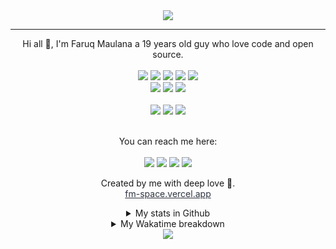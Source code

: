 <div align="center">
  <img src="https://c.tenor.com/hqNMcANaeQEAAAAM/yas-queen.gif"/>
</div>

---

<div align="center">
  Hi all 👋, I'm Faruq Maulana a 19 years old guy who love code and open source.
  <br><br>
  <img src="https://img.shields.io/badge/javascript%20-%23323330.svg?&style=for-the-badge&logo=javascript&logoColor=%23F7DF1E"/>
  <img src="https://img.shields.io/badge/react-%2320232a.svg?style=for-the-badge&logo=react&logoColor=%2361DAFB"/>
  <img src="https://img.shields.io/badge/next%20js-%23000000?&style=for-the-badge&logo=next.js&logoColor=white"/>
  <img src="https://img.shields.io/badge/PHP-777BB4?style=for-the-badge&logo=php&logoColor=white"/>
  <img src="https://img.shields.io/badge/Laravel-FF2D20?style=for-the-badge&logo=laravel&logoColor=white"/>
  <br>
  <img src="https://img.shields.io/badge/tailwindcss%20-%230A1121.svg?&style=for-the-badge&logo=tailwindcss&logoColor=%2339BDF9"/>
  <img src="https://img.shields.io/badge/bootstrap-%23563D7C.svg?style=for-the-badge&logo=bootstrap&logoColor=white"/>
  <img src="https://img.shields.io/badge/strapi-%23FEFFFE.svg?style=for-the-badge&logo=strapi&logoColor=8F74FF"/>
  <br><br>
  <img src="https://img.shields.io/badge/vercel-%23000000.svg?style=for-the-badge&logo=vercel&logoColor=white"/>
  <img src="https://img.shields.io/badge/netlify-%23000000.svg?style=for-the-badge&logo=netlify&logoColor=#00C7B7"/>
  <img src="https://img.shields.io/badge/heroku-%23430098.svg?style=for-the-badge&logo=heroku&logoColor=white"/>
  <br><br>
  
You can reach me here:<br><br>
<a href="mailto:akunutama098@gmail.com" style="text-decoration: none;">
<img src="https://img.shields.io/badge/email%20me%20here-%23EA4335?&style=for-the-badge&logo=gmail&logoColor=white"/>
</a>
<a href="https://instagram.com/faruq.maulanaa" style="text-decoration: none;">
<img src="https://img.shields.io/badge/instagram-%23E4405F?&style=for-the-badge&logo=instagram&logoColor=white"/>
</a>
<a href="https://twitter.com/promiseee123" style="text-decoration: none;">
<img src="https://img.shields.io/badge/twitter-%231DA1F2?&style=for-the-badge&logo=twitter&logoColor=white"/>
</a>
<a href="https://t.me/faruqmaulanaa" style="text-decoration: none;">
<img src="https://img.shields.io/badge/telegram-%2326A5E4?&style=for-the-badge&logo=telegram&logoColor=white"/>
</a>

Created by me with deep love 🖤.
<br>
<a href="https://fm-space.vercel.app" target="_blank" style="color: #2E3440;">fm-space.vercel.app</a>

<details>
  <summary>My stats in Github</summary>
  <div align="center">
  <img src="https://github-readme-stats.vercel.app/api?username=faruqmaulana&show_icons=true">
  <img src="https://github-profile-trophy.vercel.app/?username=faruqmaulana">
  </div>
</details>

<details>
  <summary>My Wakatime breakdown</summary>
  <div align="center">
  <img src="https://github-readme-stats.vercel.app/api/wakatime?username=faruqmaulana&layout=compact">
  </div>
</details>
  <img src="https://github-profile-summary-cards.vercel.app/api/cards/profile-details?username=faruqmaulana&theme=dracula"/>
